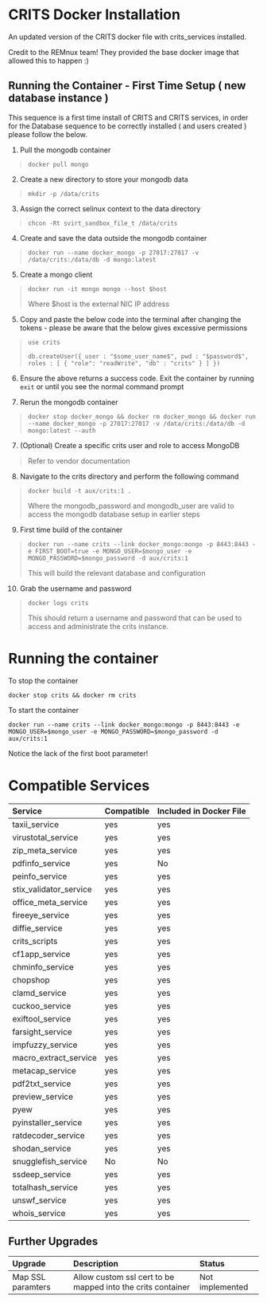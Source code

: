 # CRITS Docker Installation

An updated version of the CRITS docker file with crits_services installed.

Credit to the REMnux team! They provided the base docker image that allowed this to happen :)

## Running the Container - First Time Setup ( new database instance )

This sequence is a first time install of CRITS and CRITS services, in order for the Database sequence to be correctly installed ( and users created ) please follow the below.

1. Pull the mongodb container
>`docker pull mongo`

2. Create a new directory to store your mongodb data
> `mkdir -p /data/crits`

3. Assign the correct selinux context to the data directory
>`chcon -Rt svirt_sandbox_file_t /data/crits`

4. Create and save the data outside the mongodb container
> `docker run --name docker_mongo -p 27017:27017 -v /data/crits:/data/db -d mongo:latest`

5. Create a mongo client
> `docker run -it mongo mongo --host $host`
>
> Where $host is the external NIC IP address

5. Copy and paste the below code into the terminal after changing the tokens - please be aware that the below gives excessive permissions
> `use crits`
>
> `db.createUser({
  user : "$some_user_name$",
  pwd : "$password$",
  roles : [ { "role": "readWrite", "db" : "crits" } ]
  })
`

6. Ensure the above returns a success code. Exit the container by running `exit` or until you see the normal command prompt

6. Rerun the mongodb container  
> `docker stop docker_mongo && docker rm docker_mongo && docker run --name docker_mongo -p 27017:27017 -v /data/crits:/data/db -d mongo:latest --auth`

7. (Optional) Create a specific crits user and role to access MongoDB
> Refer to vendor documentation

8. Navigate to the crits directory and perform the following command
> `docker build -t aux/crits:1 .`
>
> Where the mongodb_password and mongodb_user are valid to access the mongodb database setup in earlier steps

9. First time build of the container
> `docker run --name crits --link docker_mongo:mongo -p 8443:8443 -e FIRST_BOOT=true -e MONGO_USER=$mongo_user -e MONGO_PASSWORD=$mongo_password -d aux/crits:1`
>
> This will build the relevant database and configuration

10. Grab the username and password
> `docker logs crits`
>
> This should return a username and password that can be used to access and administrate the crits instance.

# Running the container

To stop the container

`docker stop crits && docker rm crits`

To start the container

`docker run --name crits --link docker_mongo:mongo -p 8443:8443 -e MONGO_USER=$mongo_user -e MONGO_PASSWORD=$mongo_password -d aux/crits:1`

Notice the lack of the first boot parameter!

# Compatible Services

| Service | Compatible | Included in Docker File |
| :--- | :---- | :--- |
| taxii_service | yes  | yes |
| virustotal_service | yes | yes |
| zip_meta_service | yes |  yes |
| pdfinfo_service | yes | No |
| peinfo_service | yes | yes | |
| stix_validator_service | yes  | yes |
| office_meta_service | yes | yes |
| fireeye_service | yes | yes |
| diffie_service | yes  | yes |
| crits_scripts | yes  | yes |
| cf1app_service | yes | yes |
| chminfo_service | yes | yes |
| chopshop | yes |  yes |
| clamd_service | yes  | yes |
| cuckoo_service | yes  | yes |
| exiftool_service | yes | yes |
| farsight_service | yes  | yes |
| impfuzzy_service | yes  | yes |
| macro_extract_service | yes | yes |
| metacap_service | yes | yes |
| pdf2txt_service | yes | yes |
| preview_service | yes  | yes |
| pyew | yes  | yes |
| pyinstaller_service | yes  | yes |
| ratdecoder_service | yes | yes |
| shodan_service | yes | yes |
| snugglefish_service | No | No |
| ssdeep_service | yes  | yes |
| totalhash_service | yes  | yes |
| unswf_service | yes  | yes |
| whois_service |yes | yes |

## Further Upgrades

| Upgrade | Description | Status |
| :---- | :----- | :----- |
| Map SSL paramters | Allow custom ssl cert to be mapped into the crits container | Not implemented |
